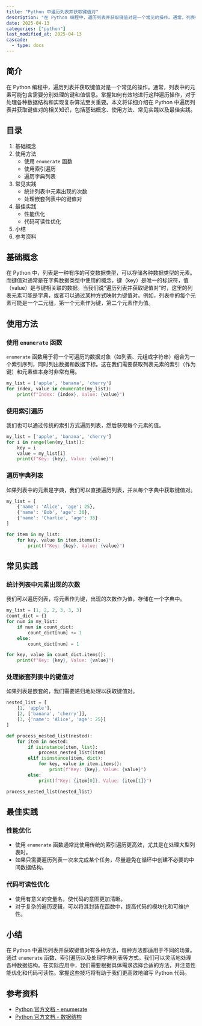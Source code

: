 ```yaml
---
title: "Python 中遍历列表并获取键值对"
description: "在 Python 编程中，遍历列表并获取键值对是一个常见的操作。通常，列表中的元素可能包含需要分别处理的键和值信息。掌握如何有效地进行这种遍历操作，对于处理各种数据结构和实现复杂算法至关重要。本文将详细介绍在 Python 中遍历列表并获取键值对的相关知识，包括基础概念、使用方法、常见实践以及最佳实践。"
date: 2025-04-13
categories: ["python"]
last_modified_at: 2025-04-13
cascade:
  - type: docs
---
```



## 简介
在 Python 编程中，遍历列表并获取键值对是一个常见的操作。通常，列表中的元素可能包含需要分别处理的键和值信息。掌握如何有效地进行这种遍历操作，对于处理各种数据结构和实现复杂算法至关重要。本文将详细介绍在 Python 中遍历列表并获取键值对的相关知识，包括基础概念、使用方法、常见实践以及最佳实践。

<!-- more -->
## 目录
1. 基础概念
2. 使用方法
    - 使用 `enumerate` 函数
    - 使用索引遍历
    - 遍历字典列表
3. 常见实践
    - 统计列表中元素出现的次数
    - 处理嵌套列表中的键值对
4. 最佳实践
    - 性能优化
    - 代码可读性优化
5. 小结
6. 参考资料

## 基础概念
在 Python 中，列表是一种有序的可变数据类型，可以存储各种数据类型的元素。而键值对通常是在字典数据类型中使用的概念，键（key）是唯一的标识符，值（value）是与键相关联的数据。当我们说“遍历列表并获取键值对”时，这里的列表元素可能是字典，或者可以通过某种方式映射为键值对。例如，列表中的每个元素可能是一个二元组，第一个元素作为键，第二个元素作为值。

## 使用方法

### 使用 `enumerate` 函数
`enumerate` 函数用于将一个可遍历的数据对象（如列表、元组或字符串）组合为一个索引序列，同时列出数据和数据下标。这在我们需要获取列表元素的索引（作为键）和元素值本身时非常有用。

```python
my_list = ['apple', 'banana', 'cherry']
for index, value in enumerate(my_list):
    print(f"Index: {index}, Value: {value}")
```

### 使用索引遍历
我们也可以通过传统的索引方式遍历列表，然后获取每个元素的值。

```python
my_list = ['apple', 'banana', 'cherry']
for i in range(len(my_list)):
    key = i
    value = my_list[i]
    print(f"Key: {key}, Value: {value}")
```

### 遍历字典列表
如果列表中的元素是字典，我们可以直接遍历列表，并从每个字典中获取键值对。

```python
my_list = [
    {'name': 'Alice', 'age': 25},
    {'name': 'Bob', 'age': 30},
    {'name': 'Charlie', 'age': 35}
]

for item in my_list:
    for key, value in item.items():
        print(f"Key: {key}, Value: {value}")
```

## 常见实践

### 统计列表中元素出现的次数
我们可以遍历列表，将元素作为键，出现的次数作为值，存储在一个字典中。

```python
my_list = [1, 2, 2, 3, 3, 3]
count_dict = {}
for num in my_list:
    if num in count_dict:
        count_dict[num] += 1
    else:
        count_dict[num] = 1

for key, value in count_dict.items():
    print(f"Key: {key}, Value: {value}")
```

### 处理嵌套列表中的键值对
如果列表是嵌套的，我们需要递归地处理以获取键值对。

```python
nested_list = [
    [1, 'apple'],
    [2, ['banana', 'cherry']],
    [3, {'name': 'Alice', 'age': 25}]
]

def process_nested_list(nested):
    for item in nested:
        if isinstance(item, list):
            process_nested_list(item)
        elif isinstance(item, dict):
            for key, value in item.items():
                print(f"Key: {key}, Value: {value}")
        else:
            print(f"Key: {item[0]}, Value: {item[1]}")

process_nested_list(nested_list)
```

## 最佳实践

### 性能优化
- 使用 `enumerate` 函数通常比使用传统的索引遍历更高效，尤其是在处理大型列表时。
- 如果只需要遍历列表一次来完成某个任务，尽量避免在循环中创建不必要的中间数据结构。

### 代码可读性优化
- 使用有意义的变量名，使代码的意图更加清晰。
- 对于复杂的遍历逻辑，可以将其封装在函数中，提高代码的模块化和可维护性。

## 小结
在 Python 中遍历列表并获取键值对有多种方法，每种方法都适用于不同的场景。通过 `enumerate` 函数、索引遍历以及处理字典列表等方式，我们可以灵活地处理各种数据结构。在实际应用中，我们需要根据具体需求选择合适的方法，并注意性能优化和代码可读性。掌握这些技巧将有助于我们更高效地编写 Python 代码。

## 参考资料
- [Python 官方文档 - enumerate](https://docs.python.org/3/library/functions.html#enumerate)
- [Python 官方文档 - 数据结构](https://docs.python.org/3/tutorial/datastructures.html)